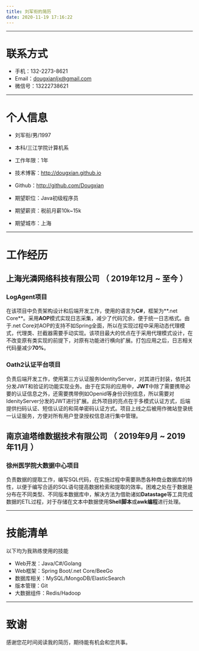 ```yaml
---
title: 刘军衔的简历
date: 2020-11-19 17:16:22
---
```


---


# 联系方式
- 手机：132-2273-8621 
- Email：dougxianljx@gmail.com 
- 微信号：13222738621

---

# 个人信息

 - 刘军衔/男/1997
 - 本科/三江学院计算机系 
 - 工作年限：1年
 - 技术博客：http://dougxian.github.io 
 - Github：http://github.com/Dougxian 

 - 期望职位：Java初级程序员
 - 期望薪资：税前月薪10k~15k
 - 期望城市：上海

---

# 工作经历
## 上海光潾网络科技有限公司 （ 2019年12月 ~ 至今 ）

### LogAgent项目 
在该项目中负责架构设计和后端开发工作，使用的语言为**C#**，框架为**.net Core**。采用**AOP**模式实现日志采集，减少了代码冗余，便于统一日志格式。由于.net Core对AOP的支持不如Spring全面，所以在实现过程中采用动态代理模式，代理类、拦截器需要手动实现。该项目最大的优点在于采用代理模式设计，在不改变原有类实现的前提下，对原有功能进行横向扩展。打包应用之后，日志相关代码量减少**70%**。


### Oath2认证平台项目 
负责后端开发工作，使用第三方认证服务IdentityServer，对其进行封装，依托其分发JWT和验证的功能实现业务。由于在实际的应用中，**JWT**中除了需要携带必要的认证信息之外，还需要携带例如Openid等身份识别信息，所以需要对IdenityServer分发的JWT进行扩展。此外项目的亮点在于多模式认证方式，后端提供扫码认证、短信认证的和简单密码认证方式。项目上线之后被用作微站登录统一认证服务，方便对所有用户登录授权信息进行集中管理。


## 南京迪塔维数据技术有限公司 （ 2019年9月 ~ 2019年11月 ）

### 徐州医学院大数据中心项目 
负责数据的提取工作，编写SQL代码，在实施过程中需要熟悉各种商业数据库的特性，以便于编写合适的SQL语句提高数据检索和提取的效率。困难之处在于数据是分布在不同类型、不同版本数据库中，解决方法为借助诸如**Datastage**等工具完成数据的ETL过程，对于存储在文本中数据使用**Shell脚本**或**awk编程**进行处理。

---

# 技能清单
以下均为我熟练使用的技能

- Web开发：Java/C#/Golang
- Web框架：Spring Boot/.net Core/BeeGo
- 数据库相关：MySQL/MongoDB/ElasticSearch
- 版本管理：Git
- 大数据组件：Redis/Hadoop

---

# 致谢
感谢您花时间阅读我的简历，期待能有机会和您共事。




